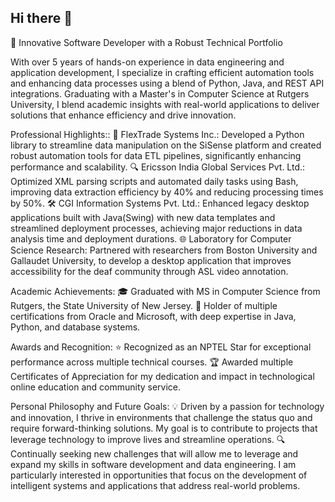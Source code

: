 ## Hi there 👋

<!--
**VictorSGhosh/VictorSGhosh** is a ✨ _special_ ✨ repository because its `README.md` (this file) appears on your GitHub profile.

Here are some ideas to get you started:

- 🔭 I’m currently working on ...
- 🌱 I’m currently learning ...
- 👯 I’m looking to collaborate on ...
- 🤔 I’m looking for help with ...
- 💬 Ask me about ...
- 📫 How to reach me: ...
- 😄 Pronouns: ...
- ⚡ Fun fact: ...
-->
🚀 Innovative Software Developer with a Robust Technical Portfolio

With over 5 years of hands-on experience in data engineering and application development, I specialize in crafting efficient automation tools and enhancing data processes using a blend of Python, Java, and REST API integrations. Graduating with a Master's in Computer Science at Rutgers University, I blend academic insights with real-world applications to deliver solutions that enhance efficiency and drive innovation.

Professional Highlights::
🧩 FlexTrade Systems Inc.: Developed a Python library to streamline data manipulation on the SiSense platform and created robust automation tools for data ETL pipelines, significantly enhancing performance and scalability.
🔍 Ericsson India Global Services Pvt. Ltd.: Optimized XML parsing scripts and automated daily tasks using Bash, improving data extraction efficiency by 40% and reducing processing times by 50%.
🛠️ CGI Information Systems Pvt. Ltd.: Enhanced legacy desktop applications built with Java(Swing) with new data templates and streamlined deployment processes, achieving major reductions in data analysis time and deployment durations.
🌐 Laboratory for Computer Science Research: Partnered with researchers from Boston University and Gallaudet University, to develop a desktop application that improves accessibility for the deaf community through ASL video annotation.

Academic Achievements:
🎓 Graduated with MS in Computer Science from Rutgers, the State University of New Jersey.
📜 Holder of multiple certifications from Oracle and Microsoft, with deep expertise in Java, Python, and database systems.

Awards and Recognition:
⭐ Recognized as an NPTEL Star for exceptional performance across multiple technical courses.
🏆 Awarded multiple Certificates of Appreciation for my dedication and impact in technological online education and community service.

Personal Philosophy and Future Goals:
💡 Driven by a passion for technology and innovation, I thrive in environments that challenge the status quo and require forward-thinking solutions. My goal is to contribute to projects that leverage technology to improve lives and streamline operations.
🔍 Continually seeking new challenges that will allow me to leverage and expand my skills in software development and data engineering. I am particularly interested in opportunities that focus on the development of intelligent systems and applications that address real-world problems.
